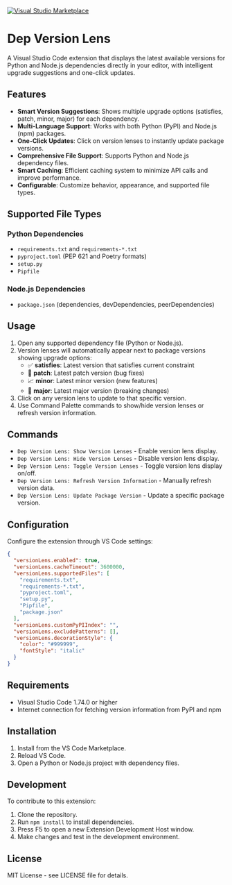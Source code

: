 [![Visual Studio Marketplace](https://img.shields.io/visual-studio-marketplace/v/PursueLLL.version-lens?style=flat-square&label=VS%20Marketplace)](https://marketplace.visualstudio.com/items?itemName=PursueLLL.version-lens)

# Dep Version Lens

A Visual Studio Code extension that displays the latest available versions for Python and Node.js dependencies directly in your editor, with intelligent upgrade suggestions and one-click updates.

## Features

- **Smart Version Suggestions**: Shows multiple upgrade options (satisfies, patch, minor, major) for each dependency.
- **Multi-Language Support**: Works with both Python (PyPI) and Node.js (npm) packages.
- **One-Click Updates**: Click on version lenses to instantly update package versions.
- **Comprehensive File Support**: Supports Python and Node.js dependency files.
- **Smart Caching**: Efficient caching system to minimize API calls and improve performance.
- **Configurable**: Customize behavior, appearance, and supported file types.

## Supported File Types

### Python Dependencies
- `requirements.txt` and `requirements-*.txt`
- `pyproject.toml` (PEP 621 and Poetry formats)
- `setup.py`
- `Pipfile`

### Node.js Dependencies
- `package.json` (dependencies, devDependencies, peerDependencies)

## Usage

1. Open any supported dependency file (Python or Node.js).
2. Version lenses will automatically appear next to package versions showing upgrade options:
   - ✅ **satisfies**: Latest version that satisfies current constraint
   - 🔧 **patch**: Latest patch version (bug fixes)
   - 📈 **minor**: Latest minor version (new features)
   - 🚀 **major**: Latest major version (breaking changes)
3. Click on any version lens to update to that specific version.
4. Use Command Palette commands to show/hide version lenses or refresh version information.

## Commands

- `Dep Version Lens: Show Version Lenses` - Enable version lens display.
- `Dep Version Lens: Hide Version Lenses` - Disable version lens display.
- `Dep Version Lens: Toggle Version Lenses` - Toggle version lens display on/off.
- `Dep Version Lens: Refresh Version Information` - Manually refresh version data.
- `Dep Version Lens: Update Package Version` - Update a specific package version.

## Configuration

Configure the extension through VS Code settings:

```json
{
  "versionLens.enabled": true,
  "versionLens.cacheTimeout": 3600000,
  "versionLens.supportedFiles": [
    "requirements.txt",
    "requirements-*.txt",
    "pyproject.toml",
    "setup.py",
    "Pipfile",
    "package.json"
  ],
  "versionLens.customPyPIIndex": "",
  "versionLens.excludePatterns": [],
  "versionLens.decorationStyle": {
    "color": "#999999",
    "fontStyle": "italic"
  }
}
```

## Requirements

- Visual Studio Code 1.74.0 or higher
- Internet connection for fetching version information from PyPI and npm

## Installation

1. Install from the VS Code Marketplace.
2. Reload VS Code.
3. Open a Python or Node.js project with dependency files.

## Development

To contribute to this extension:

1. Clone the repository.
2. Run `npm install` to install dependencies.
3. Press F5 to open a new Extension Development Host window.
4. Make changes and test in the development environment.

## License

MIT License - see LICENSE file for details.